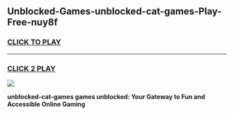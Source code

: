
## Unblocked-Games-unblocked-cat-games-Play-Free-nuy8f
<h3>
<a href="https://premium76.site?title=unblocked-cat-games&ref=21A">CLICK TO PLAY</a></h3>
<hr>

<h3>
<a href="https://premium76.site?title=unblocked-cat-games&ref=21A">CLICK 2 PLAY</a>
  
</h3>

<a href="https://premium76.site?title=unblocked-cat-games&ref=21A"><img src="https://clearcache.store/games.png"></a>


**unblocked-cat-games games unblocked: Your Gateway to Fun and Accessible Online Gaming**
